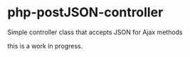 # php-postJSON-controller
Simple controller class that accepts JSON for Ajax methods

this is a work in progress.
